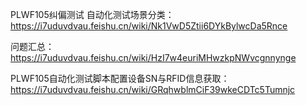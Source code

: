 PLWF105纠偏测试
自动化测试场景分类：https://i7uduvdvau.feishu.cn/wiki/Nk1VwD5Ztii6DYkBylwcDa5Rnce

问题汇总：https://i7uduvdvau.feishu.cn/wiki/HzI7w4euriMHwzkpNWvcgnnynge

PLWF105自动化测试脚本配置设备SN与RFID信息获取：https://i7uduvdvau.feishu.cn/wiki/GRqhwblmCiF39wkeCDTc5Tumnjc


